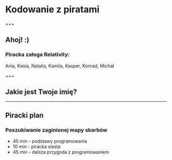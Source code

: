 # Kodowanie z piratami

+++

## Ahoj! :)

### Piracka załoga Relativity:

Ania, Kasia, Natalia, Kamila, Kasper, Konrad, Michał

+++

## Jakie jest Twoje imię?

---

## Piracki plan

### Poszukiwanie zaginionej mapy skarbów

- 45 min - podstawy programowania
- 10 min - piracka siesta
- 45 min - dalsza przygoda z programowaniem
